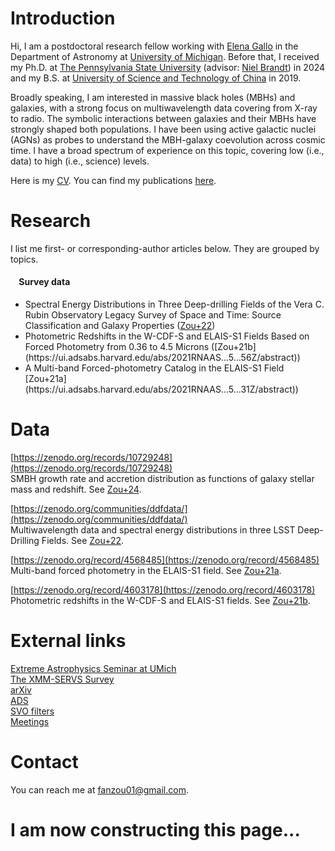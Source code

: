 # Introduction

Hi, I am a postdoctoral research fellow working with [Elena Gallo](https://public.websites.umich.edu/~egallo/index.html) in the Department of Astronomy at [University of Michigan](https://lsa.umich.edu/astro). Before that, I received my Ph.D. at [The Pennsylvania State University](https://science.psu.edu/astro) (advisor: [Niel Brandt](https://personal.science.psu.edu/wnb3/)) in 2024 and my B.S. at [University of Science and Technology of China](http://en.physics.ustc.edu.cn/main.htm) in 2019.

Broadly speaking, I am interested in massive black holes (MBHs) and galaxies, with a strong focus on multiwavelength data covering from X-ray to radio. The symbolic interactions between galaxies and their MBHs have strongly shaped both populations. I have been using active galactic nuclei (AGNs) as probes to understand the MBH-galaxy coevolution across cosmic time. I have a broad spectrum of experience on this topic, covering low (i.e., data) to high (i.e., science) levels.

Here is my [CV](files/CV_FanZou.pdf). You can find my publications [here](https://ui.adsabs.harvard.edu/public-libraries/yzJT8uBtSWiFxHXu9T26mw).

# Research
I list me first- or corresponding-author articles below. They are grouped by topics.
<h4>&nbsp;&nbsp;&nbsp; Survey data</h4>
<p>
  <ul>
    <li>Spectral Energy Distributions in Three Deep-drilling Fields of the Vera C. Rubin Observatory Legacy Survey of Space and Time: Source Classification and Galaxy Properties (<a href="https://ui.adsabs.harvard.edu/abs/2022ApJS..262...15Z/abstract">Zou+22</a>)</li>
    <li>Photometric Redshifts in the W-CDF-S and ELAIS-S1 Fields Based on Forced Photometry from 0.36 to 4.5 Microns ([Zou+21b](https://ui.adsabs.harvard.edu/abs/2021RNAAS...5...56Z/abstract))</li>
    <li>A Multi-band Forced-photometry Catalog in the ELAIS-S1 Field [Zou+21a](https://ui.adsabs.harvard.edu/abs/2021RNAAS...5...31Z/abstract))</li>
  </ul>
</p>

# Data
[https://zenodo.org/records/10729248](https://zenodo.org/records/10729248)<br/>
SMBH growth rate and accretion distribution as functions of galaxy stellar mass and redshift. See [Zou+24](https://ui.adsabs.harvard.edu/abs/2024ApJ...964..183Z/abstract).

[https://zenodo.org/communities/ddfdata/](https://zenodo.org/communities/ddfdata/)<br/>
Multiwavelength data and spectral energy distributions in three LSST Deep-Drilling Fields. See [Zou+22](https://ui.adsabs.harvard.edu/abs/2022ApJS..262...15Z/abstract).

[https://zenodo.org/record/4568485](https://zenodo.org/record/4568485)<br/>
Multi-band forced photometry in the ELAIS-S1 field. See [Zou+21a](https://ui.adsabs.harvard.edu/abs/2021RNAAS...5...31Z/abstract).

[https://zenodo.org/record/4603178](https://zenodo.org/record/4603178)<br/>
Photometric redshifts in the W-CDF-S and ELAIS-S1 fields. See [Zou+21b](https://ui.adsabs.harvard.edu/abs/2021RNAAS...5...56Z/abstract).

# External links
[Extreme Astrophysics Seminar at UMich](https://sites.google.com/umich.edu/extreme-astroph/)<br/>
[The XMM-SERVS Survey](https://personal.science.psu.edu/wnb3/xmmservs/xmmservs.html)<br/>
[arXiv](https://arxiv.org/list/astro-ph.GA/recent)<br/>
[ADS](https://ui.adsabs.harvard.edu)<br/>
[SVO filters](http://svo2.cab.inta-csic.es/theory/fps3/index.php?mode=browse)<br/>
[Meetings](https://www1.cadc-ccda.hia-iha.nrc-cnrc.gc.ca/en/meetings/)<br/>

# Contact
You can reach me at fanzou01@gmail.com.

# I am now constructing this page...
